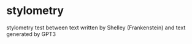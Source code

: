 # stylometry
stylometry test between text written by Shelley (Frankenstein) and text generated by GPT3
